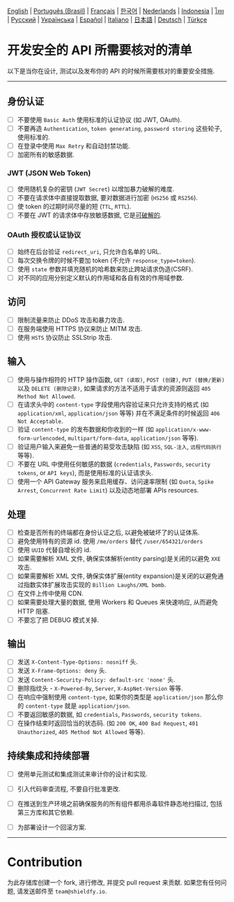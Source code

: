 [English](./README.md) | [Português (Brasil)](./README-pt_BR.md) | [Français](./README-fr.md) | [한국어](./README-ko.md) | [Nederlands](./README-nl.md) | [Indonesia](./README-id.md) | [ไทย](./README-th.md) | [Русский](./README-ru.md) | [Українська](./README-uk.md) | [Español](./README-es.md) | [Italiano](./README-it.md) | [日本語](./README-jp.md) | [Deutsch](./README-de.md) | [Türkçe](./README-tr.md)

# 开发安全的 API 所需要核对的清单
以下是当你在设计, 测试以及发布你的 API 的时候所需要核对的重要安全措施.

------------------------------------------------------------------------------
## 身份认证
- [ ] 不要使用 `Basic Auth` 使用标准的认证协议 (如 JWT, OAuth).
- [ ] 不要再造 `Authentication`, `token generating`, `password storing` 这些轮子, 使用标准的.
- [ ] 在登录中使用 `Max Retry` 和自动封禁功能.
- [ ] 加密所有的敏感数据.

### JWT (JSON Web Token)
- [ ] 使用随机复杂的密钥 (`JWT Secret`) 以增加暴力破解的难度.
- [ ] 不要在请求体中直接提取数据, 要对数据进行加密 (`HS256` 或 `RS256`).
- [ ] 使 token 的过期时间尽量的短 (`TTL`, `RTTL`).
- [ ] 不要在 JWT 的请求体中存放敏感数据, 它是[可破解的](https://jwt.io/#debugger-io).

### OAuth 授权或认证协议
- [ ] 始终在后台验证 `redirect_uri`, 只允许白名单的 URL.
- [ ] 每次交换令牌的时候不要加 token (不允许 `response_type=token`).
- [ ] 使用 `state` 参数并填充随机的哈希数来防止跨站请求伪造(CSRF).
- [ ] 对不同的应用分别定义默认的作用域和各自有效的作用域参数.

## 访问
- [ ] 限制流量来防止 DDoS 攻击和暴力攻击.
- [ ] 在服务端使用 HTTPS 协议来防止 MITM 攻击.
- [ ] 使用 `HSTS` 协议防止 SSLStrip 攻击.

## 输入
- [ ] 使用与操作相符的 HTTP 操作函数, `GET (读取)`, `POST (创建)`, `PUT (替换/更新)` 以及 `DELETE (删除记录)`, 如果请求的方法不适用于请求的资源则返回 `405 Method Not Allowed`.
- [ ] 在请求头中的 `content-type` 字段使用内容验证来只允许支持的格式 (如 `application/xml`, `application/json` 等等) 并在不满足条件的时候返回 `406 Not Acceptable`.
- [ ] 验证 `content-type` 的发布数据和你收到的一样 (如 `application/x-www-form-urlencoded`, `multipart/form-data`, `application/json` 等等).
- [ ] 验证用户输入来避免一些普通的易受攻击缺陷 (如 `XSS`, `SQL-注入`, `远程代码执行` 等等).
- [ ] 不要在 URL 中使用任何敏感的数据 (`credentials`, `Passwords`, `security tokens`, or `API keys`), 而是使用标准的认证请求头.
- [ ] 使用一个 API Gateway 服务来启用缓存、访问速率限制 (如 `Quota`, `Spike Arrest`, `Concurrent Rate Limit`) 以及动态地部署 APIs resources.

## 处理
- [ ] 检查是否所有的终端都在身份认证之后, 以避免被破坏了的认证体系.
- [ ] 避免使用特有的资源 id. 使用 `/me/orders` 替代 `/user/654321/orders`
- [ ] 使用 `UUID` 代替自增长的 id.
- [ ] 如果需要解析 XML 文件, 确保实体解析(entity parsing)是关闭的以避免 `XXE` 攻击.
- [ ] 如果需要解析 XML 文件, 确保实体扩展(entity expansion)是关闭的以避免通过指数实体扩展攻击实现的 `Billion Laughs/XML bomb`.
- [ ] 在文件上传中使用 CDN.
- [ ] 如果需要处理大量的数据, 使用 Workers 和 Queues 来快速响应, 从而避免 HTTP 阻塞.
- [ ] 不要忘了把 DEBUG 模式关掉.

## 输出
- [ ] 发送 `X-Content-Type-Options: nosniff` 头.
- [ ] 发送 `X-Frame-Options: deny` 头.
- [ ] 发送 `Content-Security-Policy: default-src 'none'` 头.
- [ ] 删除指纹头 - `X-Powered-By`, `Server`, `X-AspNet-Version` 等等.
- [ ] 在响应中强制使用 `content-type`, 如果你的类型是 `application/json` 那么你的 `content-type` 就是 `application/json`.
- [ ] 不要返回敏感的数据, 如 `credentials`, `Passwords`, `security tokens`.
- [ ] 在操作结束时返回恰当的状态码. (如 `200 OK`, `400 Bad Request`, `401 Unauthorized`, `405 Method Not Allowed` 等等).

## 持续集成和持续部署
- [ ] 使用单元测试和集成测试来审计你的设计和实现.
- [ ] 引入代码审查流程, 不要自行批准更改.
- [ ] 在推送到生产环境之前确保服务的所有组件都用杀毒软件静态地扫描过, 包括第三方库和其它依赖.
- [ ] 为部署设计一个回滚方案.


------------------------------------------------------------------------------

# Contribution
为此存储库创建一个 fork, 进行修改, 并提交 pull request 来贡献. 如果您有任何问题, 请发送邮件至 `team@shieldfy.io`.
